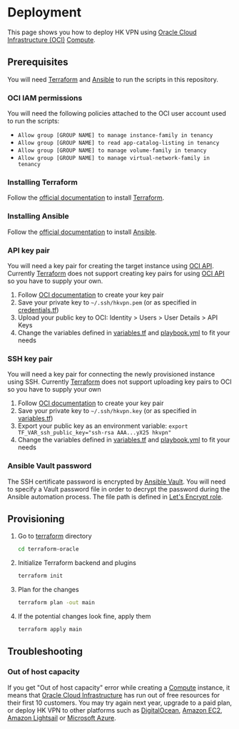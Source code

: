 # Deployment
This page shows you how to deploy HK VPN using [Oracle Cloud Infrastructure (OCI)](https://www.oracle.com/cloud/) [Compute](https://www.oracle.com/cloud/compute/).

## Prerequisites
You will need [Terraform](https://www.terraform.io/) and [Ansible](https://www.ansible.com/) to run the scripts in this repository.

### OCI IAM permissions
You will need the following policies attached to the OCI user account used to run the scripts:
* `Allow group [GROUP NAME] to manage instance-family in tenancy`
* `Allow group [GROUP NAME] to read app-catalog-listing in tenancy`
* `Allow group [GROUP NAME] to manage volume-family in tenancy`
* `Allow group [GROUP NAME] to manage virtual-network-family in tenancy`

### Installing Terraform
Follow the [official documentation](https://learn.hashicorp.com/terraform/getting-started/install.html) to install [Terraform](https://www.terraform.io/).

### Installing Ansible
Follow the [official documentation](https://docs.ansible.com/ansible/latest/installation_guide/intro_installation.html) to install [Ansible](https://www.ansible.com/).

### API key pair
You will need a key pair for creating the target instance using [OCI API](https://docs.cloud.oracle.com/iaas/api/). Currently [Terraform](https://www.terraform.io/) does not support creating key pairs for using [OCI API](https://docs.cloud.oracle.com/iaas/api/) so you have to supply your own.

1. Follow [OCI documentation](https://docs.cloud.oracle.com/iaas/Content/API/Concepts/apisigningkey.htm) to create your key pair
2. Save your private key to `~/.ssh/hkvpn.pem` (or as specified in [credentials.tf](https://github.com/ayltai/hkvpn-infrastructure/tree/master/terraform-oracle/variables.tf))
3. Upload your public key to OCI: Identity > Users > User Details > API Keys
4. Change the variables defined in [variables.tf](https://github.com/ayltai/hkvpn-infrastructure/tree/master/terraform-oracle/variables.tf) and [playbook.yml](https://github.com/ayltai/hkvpn-infrastructure/tree/master/ansible/playbook.yml) to fit your needs

### SSH key pair
You will need a key pair for connecting the newly provisioned instance using SSH. Currently [Terraform](https://www.terraform.io/) does not support uploading key pairs to OCI so you have to supply your own

1. Follow [OCI documentation](https://docs.cloud.oracle.com/iaas/Content/GSG/Tasks/creatingkeys.htm) to create your key pair
2. Save your private key to `~/.ssh/hkvpn.key` (or as specified in [variables.tf](https://github.com/ayltai/hkvpn-infrastructure/tree/master/terraform-oracle/variables.tf))
3. Export your public key as an environment variable: `export TF_VAR_ssh_public_key="ssh-rsa AAA...yX25 hkvpn"`
4. Change the variables defined in [variables.tf](https://github.com/ayltai/hkvpn-infrastructure/tree/master/terraform-oracle/variables.tf) and [playbook.yml](https://github.com/ayltai/hkvpn-infrastructure/tree/master/ansible/playbook.yml) to fit your needs

### Ansible Vault password
The SSH certificate password is encrypted by [Ansible Vault](https://docs.ansible.com/ansible/latest/user_guide/vault.html). You will need to specify a Vault password file in order to decrypt the password during the Ansible automation process. The file path is defined in [Let's Encrypt role](https://github.com/ayltai/hkvpn-infrastructure/tree/master/ansible/letsencrypt/vars/main.yml).

## Provisioning
1. Go to [terraform](https://github.com/ayltai/hkvpn-infrastructure/tree/master/terraform-oracle) directory
   ```sh
   cd terraform-oracle
   ```
2. Initialize Terraform backend and plugins
   ```sh
   terraform init
   ```
3. Plan for the changes
   ```sh
   terraform plan -out main
   ```
4. If the potential changes look fine, apply them
   ```sh
   terraform apply main
   ```

## Troubleshooting

### Out of host capacity
If you get "Out of host capacity" error while creating a [Compute](https://www.oracle.com/cloud/compute/) instance, it means that [Oracle Cloud Infrastructure](https://www.oracle.com/cloud/) has run out of free resources for their first 10 customers. You may try again next year, upgrade to a paid plan, or deploy HK VPN to other platforms such as [DigitalOcean](DigitalOcean.md), [Amazon EC2](EC2.md), [Amazon Lightsail](LightSail.md) or [Microsoft Azure](Azure.md).
